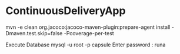 # ContinuousDeliveryApp

mvn -e clean  org.jacoco:jacoco-maven-plugin:prepare-agent  install -Dmaven.test.skip=false -Pcoverage-per-test



Execute Database
 mysql -u root -p capsule
 Enter password : runa
